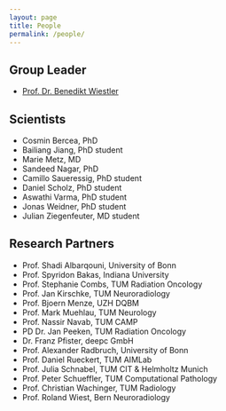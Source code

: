 ```yaml
---
layout: page
title: People
permalink: /people/
---
```


## Group Leader
- [Prof. Dr. Benedikt Wiestler](/assets/CV.pdf)

## Scientists
- Cosmin Bercea, PhD
- Bailiang Jiang, PhD student
- Marie Metz, MD
- Sandeed Nagar, PhD
- Camillo Saueressig, PhD student
- Daniel Scholz, PhD student
- Aswathi Varma, PhD student
- Jonas Weidner, PhD student
- Julian Ziegenfeuter, MD student

## Research Partners
- Prof. Shadi Albarqouni, University of Bonn
- Prof. Spyridon Bakas, Indiana University
- Prof. Stephanie Combs, TUM Radiation Oncology
- Prof. Jan Kirschke, TUM Neuroradiology
- Prof. Bjoern Menze, UZH DQBM
- Prof. Mark Muehlau, TUM Neurology
- Prof. Nassir Navab, TUM CAMP
- PD Dr. Jan Peeken, TUM Radiation Oncology
- Dr. Franz Pfister, deepc GmbH
- Prof. Alexander Radbruch, University of Bonn
- Prof. Daniel Rueckert, TUM AIMLab
- Prof. Julia Schnabel, TUM CIT & Helmholtz Munich
- Prof. Peter Schueffler, TUM Computational Pathology
- Prof. Christian Wachinger, TUM Radiology
- Prof. Roland Wiest, Bern Neuroradiology
